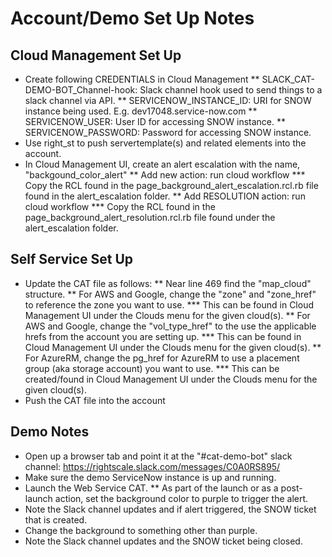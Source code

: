 # Account/Demo Set Up Notes
## Cloud Management Set Up
* Create following CREDENTIALS in Cloud Management
** SLACK_CAT-DEMO-BOT_Channel-hook: Slack channel hook used to send things to a slack channel via API.
** SERVICENOW_INSTANCE_ID: URI for SNOW instance being used. E.g. dev17048.service-now.com
** SERVICENOW_USER: User ID for accessing SNOW instance.
** SERVICENOW_PASSWORD: Password for accessing SNOW instance.
* Use right_st to push servertemplate(s) and related elements into the account.
* In Cloud Management UI, create an alert escalation with the name, "backgound_color_alert"
** Add new action: run cloud workflow
*** Copy the RCL found in the page_background_alert_escalation.rcl.rb file found in the alert_escalation folder.
** Add RESOLUTION action: run cloud workflow
*** Copy the RCL found in the page_background_alert_resolution.rcl.rb file found under the alert_escalation folder.

## Self Service Set Up
* Update the CAT file as follows:
** Near line 469 find the "map_cloud" structure.
** For AWS and Google, change the "zone" and "zone_href" to reference the zone you want to use.
*** This can be found in Cloud Management UI under the Clouds menu for the given cloud(s).
** For AWS and Google, change the "vol_type_href" to the use the applicable hrefs from the account you are setting up.
*** This can be found in Cloud Management UI under the Clouds menu for the given cloud(s).
** For AzureRM, change the pg_href for AzureRM to use a placement group (aka storage account) you want to use.
*** This can be created/found in Cloud Management UI under the Clouds menu for the given cloud(s).
* Push the CAT file into the account 

## Demo Notes
* Open up a browser tab and point it at the "#cat-demo-bot" slack channel: https://rightscale.slack.com/messages/C0A0RS895/
* Make sure the demo ServiceNow instance is up and running.
* Launch the Web Service CAT.
** As part of the launch or as a post-launch action, set the background color to purple to trigger the alert.
* Note the Slack channel updates and if alert triggered, the SNOW ticket that is created.
* Change the background to something other than purple.
* Note the Slack channel updates and the SNOW ticket being closed.



